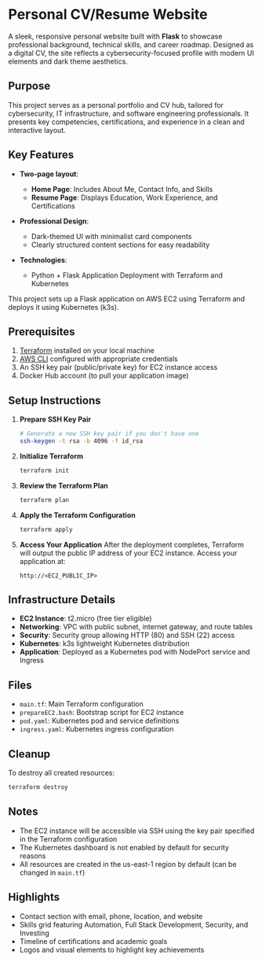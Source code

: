 # Personal CV/Resume Website

A sleek, responsive personal website built with **Flask** to showcase professional background, technical skills, and career roadmap. Designed as a digital CV, the site reflects a cybersecurity-focused profile with modern UI elements and dark theme aesthetics.

## Purpose

This project serves as a personal portfolio and CV hub, tailored for cybersecurity, IT infrastructure, and software engineering professionals. It presents key competencies, certifications, and experience in a clean and interactive layout.

## Key Features

- **Two-page layout**:
  - **Home Page**: Includes About Me, Contact Info, and Skills
  - **Resume Page**: Displays Education, Work Experience, and Certifications

- **Professional Design**:
  - Dark-themed UI with minimalist card components
  - Clearly structured content sections for easy readability

- **Technologies**:
  - Python + Flask Application Deployment with Terraform and Kubernetes

This project sets up a Flask application on AWS EC2 using Terraform and deploys it using Kubernetes (k3s).

## Prerequisites

1. [Terraform](https://www.terraform.io/downloads.html) installed on your local machine
2. [AWS CLI](https://aws.amazon.com/cli/) configured with appropriate credentials
3. An SSH key pair (public/private key) for EC2 instance access
4. Docker Hub account (to pull your application image)

## Setup Instructions

1. **Prepare SSH Key Pair**
   ```bash
   # Generate a new SSH key pair if you don't have one
   ssh-keygen -t rsa -b 4096 -f id_rsa
   ```

2. **Initialize Terraform**
   ```bash
   terraform init
   ```

3. **Review the Terraform Plan**
   ```bash
   terraform plan
   ```

4. **Apply the Terraform Configuration**
   ```bash
   terraform apply
   ```

5. **Access Your Application**
   After the deployment completes, Terraform will output the public IP address of your EC2 instance. Access your application at:
   ```
   http://<EC2_PUBLIC_IP>
   ```

## Infrastructure Details

- **EC2 Instance**: t2.micro (free tier eligible)
- **Networking**: VPC with public subnet, internet gateway, and route tables
- **Security**: Security group allowing HTTP (80) and SSH (22) access
- **Kubernetes**: k3s lightweight Kubernetes distribution
- **Application**: Deployed as a Kubernetes pod with NodePort service and Ingress

## Files

- `main.tf`: Main Terraform configuration
- `prepareEC2.bash`: Bootstrap script for EC2 instance
- `pod.yaml`: Kubernetes pod and service definitions
- `ingress.yaml`: Kubernetes ingress configuration

## Cleanup

To destroy all created resources:

```bash
terraform destroy
```

## Notes

- The EC2 instance will be accessible via SSH using the key pair specified in the Terraform configuration
- The Kubernetes dashboard is not enabled by default for security reasons
- All resources are created in the us-east-1 region by default (can be changed in `main.tf`)

## Highlights

- Contact section with email, phone, location, and website
- Skills grid featuring Automation, Full Stack Development, Security, and Investing
- Timeline of certifications and academic goals
- Logos and visual elements to highlight key achievements
